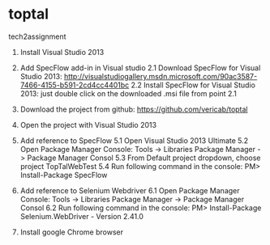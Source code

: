 toptal
======

tech2assignment


1. Install Visual Studio 2013

2. Add SpecFlow add-in in Visual studio
   2.1 Download SpecFlow for Visual Studio 2013:
       http://visualstudiogallery.msdn.microsoft.com/90ac3587-7466-4155-b591-2cd4cc4401bc
   2.2 Install SpecFlow for Visual Studio 2013:
       just double click on the downloaded .msi file from point 2.1

3. Download the project from github: 
   https://github.com/vericab/toptal

4. Open the project with Visual Studio 2013

5. Add reference to SpecFlow
   5.1 Open Visual Studio 2013 Ultimate
   5.2 Open Package Manager Console:
       Tools -> Libraries Package Manager -> Package Manager Consol
   5.3 From Default project dropdown, choose project TopTalWebTest
   5.4 Run following command in the console:
       PM> Install-Package SpecFlow

6. Add reference to Selenium Webdriver
   6.1 Open Package Manager Console:
       Tools -> Libraries Package Manager -> Package Manager Consol
   6.2 Run following command in the console:
       PM> Install-Package Selenium.WebDriver - Version 2.41.0

7. Install google Chrome browser
